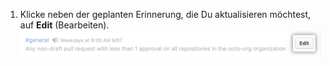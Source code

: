 1. Klicke neben der geplanten Erinnerung, die Du aktualisieren möchtest, auf **Edit** (Bearbeiten). ![Vorhandene geplante Erinnerung bearbeiten](/assets/images/help/settings/scheduled-reminders-edit-existing.png)
